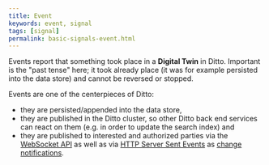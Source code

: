 ```yaml
---
title: Event
keywords: event, signal
tags: [signal]
permalink: basic-signals-event.html
---
```


Events report that something took place in a **Digital Twin** in Ditto. Important is the "past tense" here; it took
already place (it was for example persisted into the data store) and cannot be reversed or stopped.

Events are one of the centerpieces of Ditto:
* they are persisted/appended into the data store,
* they are published in the Ditto cluster, so other Ditto back end services can react on them (e.g. in order to update
  the search index) and
* they are published to interested and authorized parties via the [WebSocket API](httpapi-protocol-bindings-websocket.html) as
  well as via [HTTP Server Sent Events](httpapi-sse.html) as [change notifications](basic-changenotifications.html).
